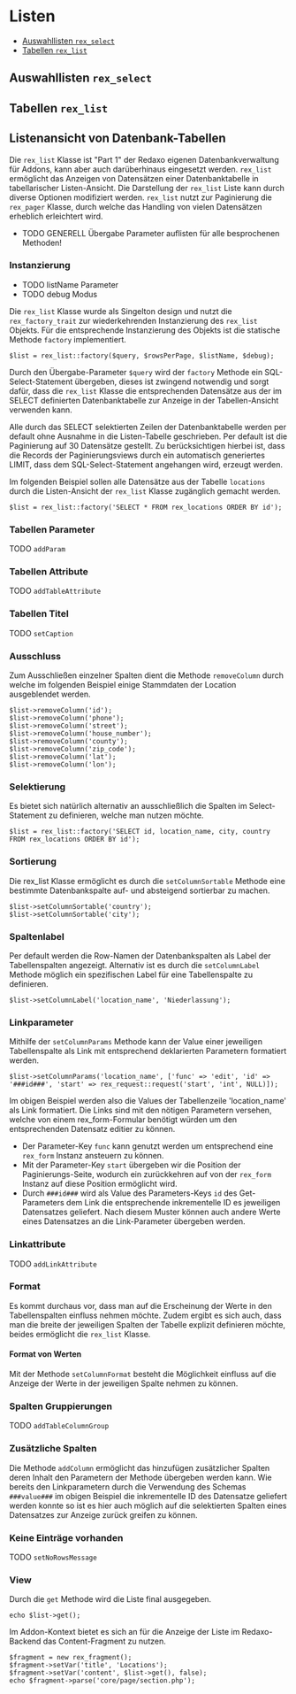 # Listen
    
- [Auswahllisten `rex_select`](#rex-select)
- [Tabellen `rex_list`](#rex-list)


<a name="rex-select"></a>
## Auswahllisten `rex_select `


<a name="rex-list"></a>
## Tabellen `rex_list`


## Listenansicht von Datenbank-Tabellen

Die `rex_list` Klasse ist "Part 1" der Redaxo eigenen Datenbankverwaltung für Addons, kann aber auch darüberhinaus eingesetzt werden. `rex_list` ermöglicht das Anzeigen von Datensätzen einer Datenbanktabelle in tabellarischer Listen-Ansicht. 
Die Darstellung der `rex_list` Liste kann durch diverse Optionen modifiziert werden. `rex_list` nutzt zur Paginierung die `rex_pager` Klasse, durch welche das Handling von vielen Datensätzen erheblich erleichtert wird.


* TODO GENERELL Übergabe Parameter auflisten für alle besprochenen Methoden!


### Instanzierung

* TODO listName Parameter
* TODO debug Modus


Die `rex_list` Klasse wurde als Singelton design und nutzt die `rex_factory_trait` zur wiederkehrenden Instanzierung des `rex_list` Objekts. Für die entsprechende Instanzierung des Objekts ist die statische Methode `factory` implementiert. 

```
$list = rex_list::factory($query, $rowsPerPage, $listName, $debug);
```

Durch den Übergabe-Parameter `$query` wird der `factory` Methode ein SQL-Select-Statement übergeben, dieses ist zwingend notwendig und sorgt dafür, dass die `rex_list` Klasse die entsprechenden Datensätze aus der im SELECT definierten Datenbanktabelle zur Anzeige in der Tabellen-Ansicht verwenden kann. 

Alle durch das SELECT selektierten Zeilen der Datenbanktabelle werden per default ohne Ausnahme in die Listen-Tabelle geschrieben. Per default ist die Paginierung auf 30 Datensätze gestellt. Zu berücksichtigen hierbei ist, dass die Records der Paginierungsviews durch ein automatisch generiertes LIMIT, dass dem SQL-Select-Statement angehangen wird, erzeugt werden.

Im folgenden Beispiel sollen alle Datensätze aus der Tabelle `locations` durch die Listen-Ansicht der `rex_list` Klasse zugänglich gemacht werden.

```
$list = rex_list::factory('SELECT * FROM rex_locations ORDER BY id');
```


### Tabellen Parameter

TODO `addParam`


### Tabellen Attribute

TODO `addTableAttribute`


### Tabellen Titel

TODO `setCaption`


### Ausschluss

Zum Ausschließen einzelner Spalten dient die Methode `removeColumn` durch welche im folgenden Beispiel einige Stammdaten der Location ausgeblendet werden.

```
$list->removeColumn('id');
$list->removeColumn('phone');
$list->removeColumn('street');
$list->removeColumn('house_number');
$list->removeColumn('county');
$list->removeColumn('zip_code');
$list->removeColumn('lat');
$list->removeColumn('lon');
```

### Selektierung

Es bietet sich natürlich alternativ an ausschließlich die Spalten im Select-Statement zu definieren, welche man nutzen möchte. 

```
$list = rex_list::factory('SELECT id, location_name, city, country FROM rex_locations ORDER BY id');
```

### Sortierung

Die rex_list Klasse ermöglicht es durch die `setColumnSortable` Methode eine bestimmte Datenbankspalte auf- und absteigend sortierbar zu machen.

```
$list->setColumnSortable('country');
$list->setColumnSortable('city');
```

### Spaltenlabel

Per default werden die Row-Namen der Datenbankspalten als Label der Tabellenspalten angezeigt. Alternativ ist es durch die `setColumnLabel` Methode möglich ein spezifischen Label für eine Tabellenspalte zu definieren. 

```
$list->setColumnLabel('location_name', 'Niederlassung');
```

### Linkparameter

Mithilfe der `setColumnParams` Methode kann der Value einer jeweiligen Tabellenspalte als Link mit entsprechend deklarierten Parametern formatiert werden.

```
$list->setColumnParams('location_name', ['func' => 'edit', 'id' => '###id###', 'start' => rex_request::request('start', 'int', NULL)]);
```

Im obigen Beispiel werden also die Values der Tabellenzeile 'location_name' als Link formatiert. Die Links sind mit den nötigen Parametern versehen, welche von einem rex_form-Formular benötigt würden um den entsprechenden Datensatz editier zu können.

* Der Parameter-Key `func` kann genutzt werden um entsprechend eine `rex_form` Instanz ansteuern zu können. 
* Mit der Parameter-Key `start` übergeben wir die Position der Paginierungs-Seite, wodurch ein zurückkehren auf von der `rex_form` Instanz auf diese Position ermöglicht wird.
* Durch `###id###` wird als Value des Parameters-Keys `id` des Get-Parameters dem Link die entsprechende inkrementelle ID es jeweiligen Datensatzes geliefert. Nach diesem Muster können auch andere Werte eines Datensatzes an die Link-Parameter übergeben werden.


### Linkattribute

TODO `addLinkAttribute`


### Format

Es kommt durchaus vor, dass man auf die Erscheinung der Werte in den Tabellenspalten einfluss nehmen möchte. Zudem ergibt es sich auch, dass man die breite der jeweiligen Spalten der Tabelle explizit definieren möchte, beides ermöglicht die `rex_list` Klasse.


#### Format von Werten

Mit der Methode `setColumnFormat` besteht die Möglichkeit einfluss auf die Anzeige der Werte in der jeweiligen Spalte nehmen zu können. 


### Spalten Gruppierungen

TODO `addTableColumnGroup`


### Zusätzliche Spalten

Die Methode `addColumn` ermöglicht das hinzufügen zusätzlicher Spalten deren Inhalt den Parametern der Methode übergeben werden kann. Wie bereits den Linkparametern durch die Verwendung des Schemas `###value###` im obigen Beispiel die inkrementelle ID des Datensatze geliefert werden konnte so ist es hier auch möglich auf die selektierten Spalten eines Datensatzes zur Anzeige zurück greifen zu können.


### Keine Einträge vorhanden

TODO `setNoRowsMessage`



### View


Durch die `get` Methode wird die Liste final ausgegeben.

```
echo $list->get();
```

Im Addon-Kontext bietet es sich an für die Anzeige der Liste im Redaxo-Backend das Content-Fragment zu nutzen.

```
$fragment = new rex_fragment();
$fragment->setVar('title', 'Locations');
$fragment->setVar('content', $list->get(), false);
echo $fragment->parse('core/page/section.php');

```
